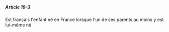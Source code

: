 ##### Article 19-3

Est français l'enfant né en France lorsque l'un de ses parents au moins y est lui-même né.

